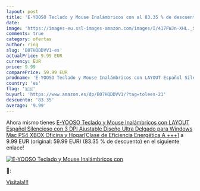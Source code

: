 ```yaml
---
layout: post
title: 'E-YOOSO Teclado y Mouse Inalámbricos con al 83.35 % de descuento'
date: 
image: 'https://images-eu.ssl-images-amazon.com/images/I/417FWJn-XHL._SL200_.jpg'
comments: true
category: ofertas
author: ring
slug: 'B07HQDDVV1-es'
actualPrice: 9.99 EUR
currency: EUR
price: 9.99
comparePrice: 59.99 EUR
prodname: 'E-YOOSO Teclado y Mouse Inalámbricos con LAYOUT Español Silencioso con 3 DPI Ajustable Diseño Ultra Delgado  para Windows Mac PS4 XBOX Oficina y Hogar[Clase de Eficiencia Energética A +++]'
country: 'es'
flag: '🇪🇸'
buyurl: 'https://www.amazon.es/dp/B07HQDDVV1/?tag=tolees-21'
descuento: '83.35'
average: '9.99'
---
```


Ahora mismo tienes [E-YOOSO Teclado y Mouse Inalámbricos con LAYOUT Español Silencioso con 3 DPI Ajustable Diseño Ultra Delgado  para Windows Mac PS4 XBOX Oficina y Hogar[Clase de Eficiencia Energética A +++]](https://www.amazon.es/dp/B07HQDDVV1/?tag=tolees-21) a 9.99 EUR (original: 59.99 EUR) (83.35 %  de descuento) en el siguiente enlace!

[![E-YOOSO Teclado y Mouse Inalámbricos con](https://images-eu.ssl-images-amazon.com/images/I/417FWJn-XHL._SL200_.jpg)](https://www.amazon.es/dp/B07HQDDVV1/?tag=tolees-21)

🔎:


[Visítala!!!](https://www.amazon.es/dp/B07HQDDVV1/?tag=tolees-21)
